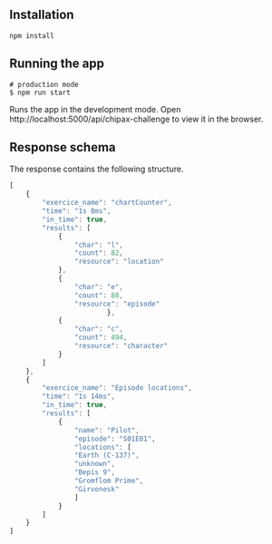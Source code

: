 
## Installation
`npm install`

## Running the app
```bas
# production mode
$ npm run start
```

Runs the app in the development mode. Open http://localhost:5000/api/chipax-challenge to view it in the browser.

## Response schema
The response contains the following structure.

```js
[
    {
        "exercice_name": "chartCounter",
        "time": "1s 8ms",
        "in_time": true,
        "results": [
            {
                "char": "l",
                "count": 82,
                "resource": "location"
            },
            {
                "char": "e",
                "count": 88,
                "resource": "episode"
                        },
            {
                "char": "c",
                "count": 494,
                "resource": "character"
            }
        ]
    },
    {
        "exercice_name": "Episode locations",
        "time": "1s 14ms",
        "in_time": true,
        "results": [
            {
                "name": "Pilot",
                "episode": "S01E01",
                "locations": [
                "Earth (C-137)",
                "unknown",
                "Bepis 9",
                "Gromflom Prime",
                "Girvonesk"
                ]
            }
        ]
    }    
]       
```
